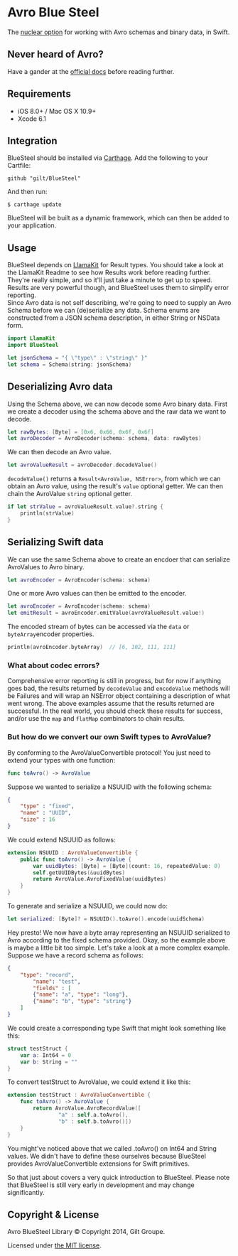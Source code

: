 
# Avro Blue Steel

The [nuclear option](http://en.wikipedia.org/wiki/Blue_Steel_(missile)) for working with Avro schemas and binary data, in Swift.

## Never heard of Avro?

Have a gander at the [official docs](http://avro.apache.org/docs/current/) before reading further.

## Requirements

- iOS 8.0+ / Mac OS X 10.9+
- Xcode 6.1

## Integration

BlueSteel should be installed via [Carthage](https://github.com/Carthage/Carthage).
Add the following to your Cartfile:
```
github "gilt/BlueSteel"
```

And then run:
```
$ carthage update
```

BlueSteel will be built as a dynamic framework, which can then be added to your application.

## Usage

BlueSteel depends on [LlamaKit](https://github.com/LlamaKit/LlamaKit) for Result types. You should take a look at the LlamaKit Readme to see how Results work before reading further. They're really simple,  and so it'll just take a minute to get up to speed. Results are very powerful though, and BlueSteel uses them to simplify error reporting.   
Since Avro data is not self describing, we're going to need to supply an Avro Schema before we can (de)serialize any data. Schema enums are constructed from a JSON schema description, in either String or NSData form.

```swift
import LlamaKit
import BlueSteel

let jsonSchema = "{ \"type\" : \"string\" }"
let schema = Schema(string: jsonSchema)
```

## Deserializing Avro data

Using the Schema above, we can now decode some Avro binary data.
First we create a decoder using the schema above and the raw data we want to decode.

```swift
let rawBytes: [Byte] = [0x6, 0x66, 0x6f, 0x6f]
let avroDecoder = AvroDecoder(schema: schema, data: rawBytes)
```

We can then decode an Avro value.

```swift
let avroValueResult = avroDecoder.decodeValue()
```
```decodeValue()``` returns a ```Result<AvroValue, NSError>```, from which we can obtain an Avro value, using the result's ```value``` optional getter. We can then chain the AvroValue ```string``` optional getter.

```swift
if let strValue = avroValueResult.value?.string {
    println(strValue)
}
```

## Serializing Swift data

We can use the same Schema above to create an encdoer that can serialize AvroValues to Avro binary.

```swift
let avroEncoder = AvroEncoder(schema: schema)
```
One or more Avro values can then be emitted to the encoder.

```swift
let avroEncoder = AvroEncoder(schema: schema)
let emitResult = avroEncoder.emitValue(avroValueResult.value!)
```
The encoded stream of bytes can be accessed via the ```data``` or ```byteArray```encoder properties.

```swift
println(avroEncoder.byteArray)  // [6, 102, 111, 111]
```
### What about codec errors?

Comprehensive error reporting is still in progress, but for now if anything goes bad, the results returned by ```decodeValue``` and ```encodeValue``` methods will be Failures and will wrap an NSError object containing a description of what went wrong. The above examples assume that the results returned are successful. In the real world, you should check these results for success, and/or use the ```map``` and ```flatMap``` combinators to chain results.

### But how do we convert our own Swift types to AvroValue?

By conforming to the AvroValueConvertible protocol! You just need to extend your types with one function:
```swift
func toAvro() -> AvroValue
```

Suppose we wanted to serialize a NSUUID with the following schema:

```JSON
{
    "type" : "fixed",
    "name" : "UUID",
    "size" : 16
}
```

We could extend NSUUID as follows:

```swift
extension NSUUID : AvroValueConvertible {
    public func toAvro() -> AvroValue {
        var uuidBytes: [Byte] = [Byte](count: 16, repeatedValue: 0)
        self.getUUIDBytes(&uuidBytes)
        return AvroValue.AvroFixedValue(uuidBytes)
    }
}
```

To generate and serialize a NSUUID, we could now do:

```swift
let serialized: [Byte]? = NSUUID().toAvro().encode(uuidSchema)
```
Hey presto! We now have a byte array representing an NSUUID serialized to Avro according to the fixed schema provided.
Okay, so the example above is maybe a little bit too simple. Let's take a look at a more complex example. Suppose we have a record schema as follows:

```JSON
{
    "type": "record", 
        "name": "test",
        "fields" : [
        {"name": "a", "type": "long"},
        {"name": "b", "type": "string"}
    ]
}
```

We could create a corresponding type Swift that might look something like this:
```swift
struct testStruct {
    var a: Int64 = 0
    var b: String = ""
}
```

To convert testStruct to AvroValue, we could extend it like this:

```swift
extension testStruct : AvroValueConvertible {
    func toAvro() -> AvroValue {
        return AvroValue.AvroRecordValue([
                "a" : self.a.toAvro(),
                "b" : self.b.toAvro()])
    }
}
```

You might've noticed above that we called .toAvro() on Int64 and String values. We didn't have to define these ourselves because BlueSteel provides AvroValueConvertible extensions for Swift primitives.

So that just about covers a very quick introduction to BlueSteel. Please note that BlueSteel is still very early in development and may change significantly.

## Copyright & License

Avro BlueSteel Library © Copyright 2014, Gilt Groupe.

Licensed under [the MIT license](LICENSE).

